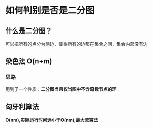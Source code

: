 # 如何判别是否是二分图

## 什么是二分图？
可以把所有的点分为两边，使得所有的边都在集合之间，集合内部没有边


## 染色法 O(n+m)

### 思路

用到了一个性质：**二分图当且仅当图中不含奇数节点的环**

## 匈牙利算法  
**O(nm),实际运行时间远小于O(nm),最大流算法**

